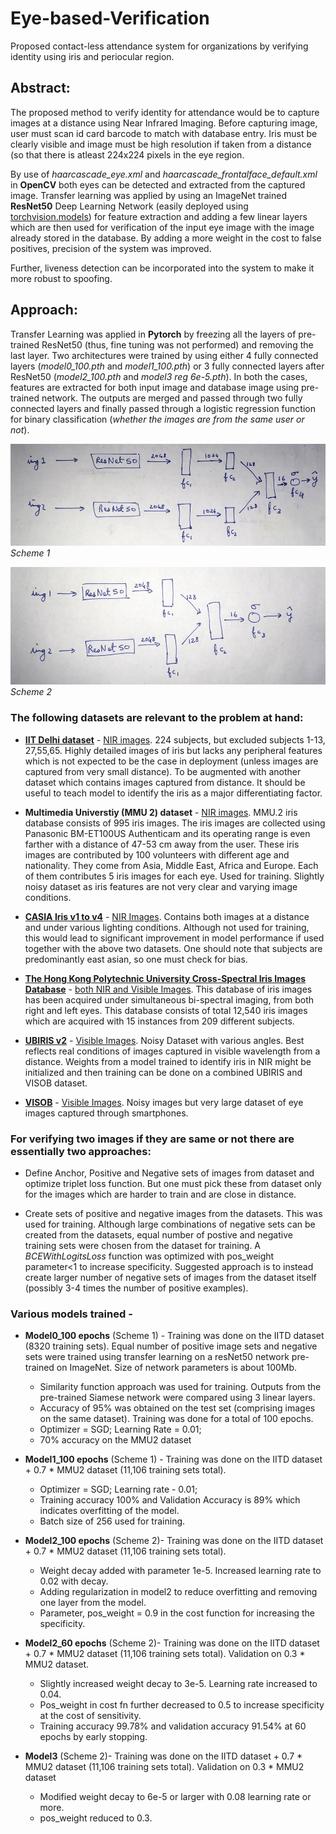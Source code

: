 # Eye-based-Verification
Proposed contact-less attendance system for organizations by verifying identity using iris and periocular region.

## Abstract:

The proposed method to verify identity for attendance would be to capture images at a distance using Near Infrared Imaging. Before capturing image, user must scan id card barcode to match with database entry. Iris must be clearly visible and image must be high resolution if taken from a distance (so that there is atleast 224x224 pixels in the eye region.

By use of *haarcascade_eye.xml* and *haarcascade_frontalface_default.xml* in **OpenCV** both eyes can be detected and extracted from the captured image. Transfer learning was applied by using an ImageNet trained **ResNet50** Deep Learning Network (easily deployed using [torchvision.models](https://pytorch.org/docs/stable/torchvision/models.html)) for feature extraction and adding a few linear layers which are then used for verification of the input eye image with the image already stored in the database. By adding a more weight in the cost to false positives, precision of the system was improved.

Further, liveness detection can be incorporated into the system to make it more robust to spoofing.

## Approach:

Transfer Learning was applied in **Pytorch** by freezing all the layers of pre-trained ResNet50 (thus, fine tuning was not performed) and removing the last layer. Two architectures were trained by using either 4 fully connected layers (*model0_100.pth* and *model1_100.pth*) or 3 fully connected layers after ResNet50 (*model2_100.pth* and *model3 reg 6e-5.pth*). In both the cases, features are extracted for both input image and database image using pre-trained network. The outputs are merged and passed through two fully connected layers and finally passed through a logistic regression function for binary classification (*whether the images are from the same user or not*).

![Scheme 1](resources/classifier%201.JPG?raw=true)*Scheme 1*

![Scheme 2](resources/classifier%202.JPG?raw=true)*Scheme 2*

### The following datasets are relevant to the problem at hand:

* [**IIT Delhi dataset**](https://www4.comp.polyu.edu.hk/~csajaykr/IITD/Database_Iris.htm) - <ins> NIR images</ins>. 224 subjects, but excluded subjects 1-13, 27,55,65. Highly detailed images of iris but lacks any peripheral features which is not expected to be the case in deployment (unless images are captured from very small distance). To be augmented with another dataset which contains images captured from distance. It should be useful to teach model to identify the iris as a major differentiating factor. 

* **Multimedia Universtiy (MMU 2) dataset** - <ins> NIR images</ins>. MMU.2 iris database consists of 995 iris images. The iris images are collected using Panasonic BM-ET100US Authenticam and its operating range is even farther with a distance of 47-53 cm away from the user. These iris images are contributed by 100 volunteers with different age and nationality. They come from Asia, Middle East, Africa and Europe. Each of them contributes 5 iris images for each eye. Used for training. Slightly noisy dataset as iris features are not very clear and varying image conditions.

* [**CASIA Iris v1 to v4**](http://biometrics.idealtest.org/dbDetailForUser.do?id=4) - <ins> NIR Images</ins>. Contains both images at a distance and under various lighting conditions. Although not used for training, this would lead to significant improvement in model performance if used together with the above two datasets. One should note that subjects are predominantly east asian, so one must check for bias.

* [**The Hong Kong Polytechnic University Cross-Spectral Iris Images Database**](https://www4.comp.polyu.edu.hk/~csajaykr/polyuiris.htm) - <ins> both NIR and Visible Images</ins>. This database of iris images has been acquired under simultaneous bi-spectral imaging, from both right and left eyes. This database consists of total 12,540 iris images which are acquired with 15 instances from 209 different subjects.

* [**UBIRIS v2**](http://iris.di.ubi.pt/ubiris2.html) - <ins> Visible Images</ins>. Noisy Dataset with various angles. Best reflects real conditions of images captured in visible wavelength from a distance. Weights from a model trained to identify iris in NIR might be initialized and then training can be done on a combined UBIRIS and VISOB dataset.

* [**VISOB**](https://sce.umkc.edu/research-sites/cibit/visob_v1.html) - <ins> Visible Images</ins>. Noisy images but very large dataset of eye images captured through smartphones.

### For verifying two images if they are same or not there are essentially two approaches:

* Define Anchor, Positive and Negative sets of images from dataset and optimize triplet loss function. But one must pick these from dataset only for the images which are harder to train and are close in distance.

* Create sets of positive and negative images from the datasets. This was used for training. Although large combinations of negative sets can be created from the datasets, equal number of postive and negative training sets were chosen from the dataset for training. A *BCEWithLogitsLoss* function was optimized with pos_weight parameter<1 to increase specificity. Suggested approach is to instead create larger number of negative sets of images from the dataset itself (possibly 3-4 times the number of positive examples).

### Various models trained -

* **Model0_100 epochs** (Scheme 1) - Training was done on the IITD dataset (8320 training sets). Equal number of positive image sets and negative sets were trained using transfer learning on a resNet50 network pre-trained on ImageNet. Size of network parameters is about 100Mb.
  - Similarity function approach was used for training. Outputs from the pre-trained Siamese network were compared using 3 linear layers.
  - Accuracy of 95% was obtained on the test set (comprising images on the same dataset). Training was done for a total of 100 epochs.
  - Optimizer = SGD; Learning Rate = 0.01; 
  - 70% accuracy on the MMU2 dataset

* **Model1_100 epochs** (Scheme 1) - Training was done on the IITD dataset + 0.7 \* MMU2 dataset (11,106 training sets total). 
  - Optimizer = SGD; Learning rate - 0.01;
  - Training accuracy 100% and Validation Accuracy is 89% which indicates overfitting of the model. 
  - Batch size of 256 used for training.
  
* **Model2_100 epochs** (Scheme 2)- Training was done on the IITD dataset + 0.7 \* MMU2 dataset (11,106 training sets total). 
  - Weight decay added with parameter 1e-5. Increased learning rate to 0.02 with decay.
  - Adding regularization in model2 to reduce overfitting and removing one layer from the model.
  - Parameter, pos_weight = 0.9 in the cost function for increasing the specificity.
  
* **Model2_60 epochs** (Scheme 2)- Training was done on the IITD dataset + 0.7 \* MMU2 dataset (11,106 training sets total). Validation on 0.3 \* MMU2 dataset.
  - Slightly increased weight decay to 3e-5. Learning rate increased to 0.04.
  - Pos_weight in cost fn further decreased to 0.5 to increase specificity at the cost of sensitivity.
  - Training accuracy 99.78% and validation accuracy 91.54% at 60 epochs by early stopping.
  
* **Model3** (Scheme 2)- Training was done on the IITD dataset + 0.7 \* MMU2 dataset (11,106 training sets total). Validation on 0.3 \* MMU2 dataset
  - Modified weight decay to 6e-5 or larger with 0.08 learning rate or more. 
  - pos_weight reduced to 0.3.
  

